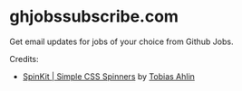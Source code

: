 # ghjobssubscribe.com
Get email updates for jobs of your choice from Github Jobs.

Credits:
- [SpinKit | Simple CSS Spinners](http://tobiasahlin.com/spinkit/) by [Tobias Ahlin](http://tobiasahlin.com)